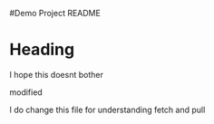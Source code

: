 #Demo Project README

# Heading
I hope this doesnt bother

modified

I do change this file for understanding fetch and pull
